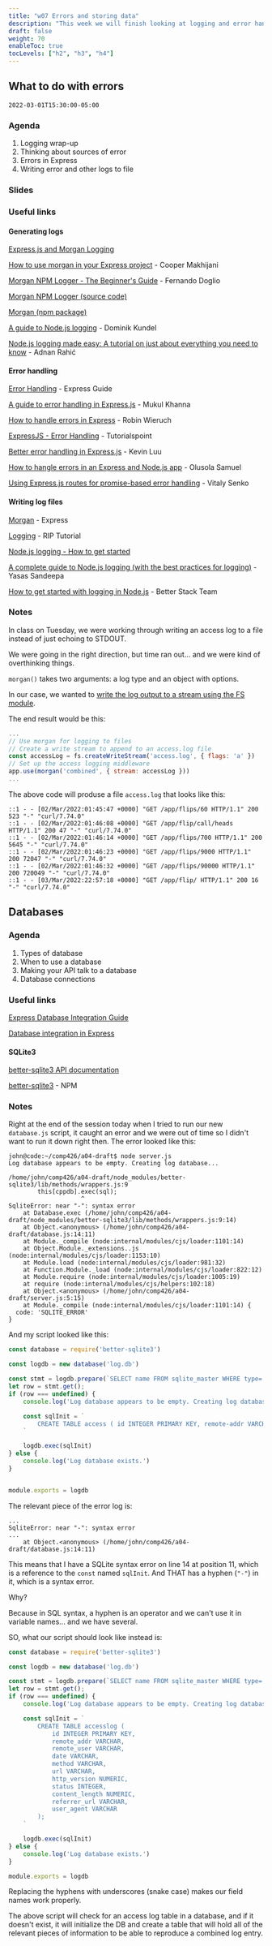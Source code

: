 ```yaml
---
title: "w07 Errors and storing data"
description: "This week we will finish looking at logging and error handling and begin considering how to store data and where."
draft: false
weight: 70
enableToc: true
tocLevels: ["h2", "h3", "h4"]
---
```


## What to do with errors

`2022-03-01T15:30:00-05:00`

### Agenda

1. Logging wrap-up
2. Thinking about sources of error
3. Errors in Express
4. Writing error and other logs to file

### Slides

### Useful links

#### Generating logs

[Express.js and Morgan Logging](https://www.loggly.com/use-cases/express-js-and-morgan-logging/)

[How to use morgan in your Express project](https://www.digitalocean.com/community/tutorials/nodejs-getting-started-morgan) - Cooper Makhijani

[Morgan NPM Logger - The Beginner's Guide](https://coralogix.com/blog/morgan-npm-logger-the-complete-guide/) - Fernando Doglio

[Morgan NPM Logger (source code)](https://github.com/expressjs/morgan)

[Morgan (npm package)](https://www.npmjs.com/package/morgan)

[A guide to Node.js logging](https://www.twilio.com/blog/guide-node-js-logging) - Dominik Kundel

[Node.js logging made easy: A tutorial on just about everything you need to know](https://sematext.com/blog/node-js-logging/) - Adnan Rahić

#### Error handling

[Error Handling](https://expressjs.com/en/guide/error-handling.html) - Express Guide

[A guide to error handling in Express.js](https://scoutapm.com/blog/express-error-handling) - Mukul Khanna

[How to handle errors in Express](https://www.robinwieruch.de/node-express-error-handling/) - Robin Wieruch

[ExpressJS - Error Handling](https://www.tutorialspoint.com/expressjs/expressjs_error_handling.htm) - Tutorialspoint

[Better error handling in Express.js](https://codeburst.io/better-error-handling-in-express-js-b118fc29e9c7) - Kevin Luu

[How to hangle errors in an Express and Node.js app](https://codeburst.io/better-error-handling-in-express-js-b118fc29e9c7) - Olusola Samuel

[Using Express.js routes for promise-based error handling](https://www.toptal.com/express-js/routes-js-promises-error-handling) - Vitaly Senko

#### Writing log files

[Morgan](https://expressjs.com/en/resources/middleware/morgan.html) - Express

[Logging](https://riptutorial.com/express/topic/7191/logging) - RIP Tutorial

[Node.js logging - How to get started](https://www.papertrail.com/solution/tips/node-js-logging-how-to-get-started/)

[A complete guide to Node.js logging (with the best practices for logging)](https://betterprogramming.pub/a-complete-guide-to-node-js-logging-1ba70a4a346d) - Yasas Sandeepa

[How to get started with logging in Node.js](https://betterstack.com/community/guides/logging/how-to-start-logging-with-node-js/) - Better Stack Team

### Notes

In class on Tuesday, we were working through writing an access log to a file instead of just echoing to STDOUT.

We were going in the right direction, but time ran out... and we were kind of overthinking things.

`morgan()` takes two arguments: a log type and an object with options.

In our case, we wanted to [write the log output to a stream using the FS module](https://www.npmjs.com/package/morgan#write-logs-to-a-file).

The end result would be this: 

```server.js
...
// Use morgan for logging to files
// Create a write stream to append to an access.log file
const accessLog = fs.createWriteStream('access.log', { flags: 'a' })
// Set up the access logging middleware
app.use(morgan('combined', { stream: accessLog }))
...
```

The above code will produse a file `access.log` that looks like this: 

```access.log
::1 - - [02/Mar/2022:01:45:47 +0000] "GET /app/flips/60 HTTP/1.1" 200 523 "-" "curl/7.74.0"
::1 - - [02/Mar/2022:01:46:08 +0000] "GET /app/flip/call/heads HTTP/1.1" 200 47 "-" "curl/7.74.0"
::1 - - [02/Mar/2022:01:46:14 +0000] "GET /app/flips/700 HTTP/1.1" 200 5645 "-" "curl/7.74.0"
::1 - - [02/Mar/2022:01:46:23 +0000] "GET /app/flips/9000 HTTP/1.1" 200 72047 "-" "curl/7.74.0"
::1 - - [02/Mar/2022:01:46:32 +0000] "GET /app/flips/90000 HTTP/1.1" 200 720049 "-" "curl/7.74.0"
::1 - - [03/Mar/2022:22:57:18 +0000] "GET /app/flip/ HTTP/1.1" 200 16 "-" "curl/7.74.0"
```

## Databases

### Agenda

1. Types of database
2. When to use a database
3. Making your API talk to a database
4. Database connections

### Useful links

[Express Database Integration Guide](https://expressjs.com/en/guide/database-integration.html)

[Database integration in Express](https://www.geeksforgeeks.org/database-integration-in-express-js/)

#### SQLite3

[better-sqlite3 API documentation](https://github.com/JoshuaWise/better-sqlite3/blob/master/docs/api.md)

[better-sqlite3](https://www.npmjs.com/package/better-sqlite3) - NPM

### Notes

Right at the end of the session today when I tried to run our new `database.js` script, it caught an error and we were out of time so I didn't want to run it down right then.
The error looked like this:

```
john@code:~/comp426/a04-draft$ node server.js
Log database appears to be empty. Creating log database...

/home/john/comp426/a04-draft/node_modules/better-sqlite3/lib/methods/wrappers.js:9
        this[cppdb].exec(sql);
                    ^
SqliteError: near "-": syntax error
    at Database.exec (/home/john/comp426/a04-draft/node_modules/better-sqlite3/lib/methods/wrappers.js:9:14)
    at Object.<anonymous> (/home/john/comp426/a04-draft/database.js:14:11)
    at Module._compile (node:internal/modules/cjs/loader:1101:14)
    at Object.Module._extensions..js (node:internal/modules/cjs/loader:1153:10)
    at Module.load (node:internal/modules/cjs/loader:981:32)
    at Function.Module._load (node:internal/modules/cjs/loader:822:12)
    at Module.require (node:internal/modules/cjs/loader:1005:19)
    at require (node:internal/modules/cjs/helpers:102:18)
    at Object.<anonymous> (/home/john/comp426/a04-draft/server.js:5:15)
    at Module._compile (node:internal/modules/cjs/loader:1101:14) {
  code: 'SQLITE_ERROR'
}
```

And my script looked like this: 

```database.js
const database = require('better-sqlite3')

const logdb = new database('log.db')

const stmt = logdb.prepare(`SELECT name FROM sqlite_master WHERE type='table' and name='access';`)
let row = stmt.get();
if (row === undefined) {
    console.log('Log database appears to be empty. Creating log database...')

    const sqlInit = `
        CREATE TABLE access ( id INTEGER PRIMARY KEY, remote-addr VARCHAR, remote-user VARCHAR, datetime VARCHAR, method VARCHAR, url VARCHAR, http-version NUMERIC, status INTEGER, content-length NUMERIC);
    `

    logdb.exec(sqlInit)
} else {
    console.log('Log database exists.')
}


module.exports = logdb
```

The relevant piece of the error log is: 

```
...
SqliteError: near "-": syntax error
...
    at Object.<anonymous> (/home/john/comp426/a04-draft/database.js:14:11)
```

This means that I have a SQLite syntax error on line 14 at position 11, which is a reference to the `const` named `sqlInit`.
And THAT has a hyphen (`"-"`) in it, which is a syntax error.

Why?

Because in SQL syntax, a hyphen is an operator and we can't use it in variable names... and we have several.

SO, what our script should look like instead is:

```database.js
const database = require('better-sqlite3')

const logdb = new database('log.db')

const stmt = logdb.prepare(`SELECT name FROM sqlite_master WHERE type='table' and name='access';`)
let row = stmt.get();
if (row === undefined) {
    console.log('Log database appears to be empty. Creating log database...')

    const sqlInit = `
        CREATE TABLE accesslog ( 
            id INTEGER PRIMARY KEY, 
            remote_addr VARCHAR, 
            remote_user VARCHAR, 
            date VARCHAR, 
            method VARCHAR, 
            url VARCHAR, 
            http_version NUMERIC, 
            status INTEGER, 
            content_length NUMERIC,
            referrer_url VARCHAR,
            user_agent VARCHAR
        );
    `

    logdb.exec(sqlInit)
} else {
    console.log('Log database exists.')
}

module.exports = logdb
```

Replacing the hyphens with underscores (snake case) makes our field names work properly.

The above script will check for an access log table in a database, and if it doesn't exist, it will initialize the DB and create a table that will hold all of the relevant pieces of information to be able to reproduce a combined log entry.

